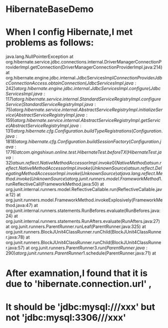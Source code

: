 # HibernateBaseDemo

# When I config Hibernate,I met problems as follows:
java.lang.NullPointerException 	at org.hibernate.service.jdbc.connections.internal.DriverManagerConnectionProviderImpl.getConnection(DriverManagerConnectionProviderImpl.java:214) 	at org.hibernate.engine.jdbc.internal.JdbcServicesImpl$ConnectionProviderJdbcConnectionAccess.obtainConnection(JdbcServicesImpl.java:242) 	at org.hibernate.engine.jdbc.internal.JdbcServicesImpl.configure(JdbcServicesImpl.java:117) 	at org.hibernate.service.internal.StandardServiceRegistryImpl.configureService(StandardServiceRegistryImpl.java:75) 	at org.hibernate.service.internal.AbstractServiceRegistryImpl.initializeService(AbstractServiceRegistryImpl.java:159) 	at org.hibernate.service.internal.AbstractServiceRegistryImpl.getService(AbstractServiceRegistryImpl.java:131) 	at org.hibernate.cfg.Configuration.buildTypeRegistrations(Configuration.java:1818) 	at org.hibernate.cfg.Configuration.buildSessionFactory(Configuration.java:1776) 	at com.qingshixun.online.test.HibernateTest.beforeTX(HibernateTest.java:32) 	at sun.reflect.NativeMethodAccessorImpl.invoke0(Native Method) 	at sun.reflect.NativeMethodAccessorImpl.invoke(Unknown Source) 	at sun.reflect.DelegatingMethodAccessorImpl.invoke(Unknown Source) 	at java.lang.reflect.Method.invoke(Unknown Source) 	at org.junit.runners.model.FrameworkMethod$1.runReflectiveCall(FrameworkMethod.java:50) 	at org.junit.internal.runners.model.ReflectiveCallable.run(ReflectiveCallable.java:12) 	at org.junit.runners.model.FrameworkMethod.invokeExplosively(FrameworkMethod.java:47) 	at org.junit.internal.runners.statements.RunBefores.evaluate(RunBefores.java:24) 	at org.junit.internal.runners.statements.RunAfters.evaluate(RunAfters.java:27) 	at org.junit.runners.ParentRunner.runLeaf(ParentRunner.java:325) 	at org.junit.runners.BlockJUnit4ClassRunner.runChild(BlockJUnit4ClassRunner.java:78) 	at org.junit.runners.BlockJUnit4ClassRunner.runChild(BlockJUnit4ClassRunner.java:57) 	at org.junit.runners.ParentRunner$3.run(ParentRunner.java:290) 	at org.junit.runners.ParentRunner$1.schedule(ParentRunner.java:71) 	at

# After examnation,I found that it is due to 'hibernate.connection.url' ,
# It should be 'jdbc:mysql:///xxx' but not 'jdbc:mysql:3306///xxx'